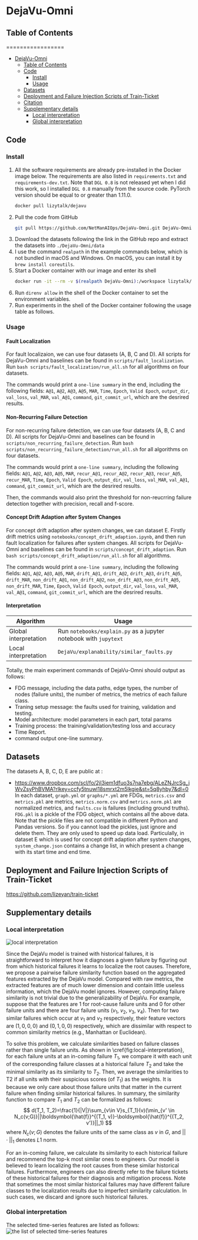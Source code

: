 # DejaVu-Omni
## Table of Contents
=================

- [DejaVu-Omni](#dejavu-omni)
  - [Table of Contents](#table-of-contents)
  - [Code](#code)
    - [Install](#install)
    - [Usage](#usage)
  - [Datasets](#datasets)
  - [Deployment and Failure Injection Scripts of Train-Ticket](#deployment-and-failure-injection-scripts-of-train-ticket)
  - [Citation](#citation)
  - [Supplementary details](#supplementary-details)
    - [Local interpretation](#local-interpretation)
    - [Global interpretation](#global-interpretation)
  
## Code
### Install
1. All the software requirements are already pre-installed in the Docker image below. The requirements are also listed in `requirements.txt` and `requirements-dev.txt`. Note that `DGL 0.8` is not released yet when I did this work, so I installed `DGL 0.8` manually from the source code. PyTorch version should be equal to or greater than 1.11.0.
   ```bash
   docker pull lizytalk/dejavu
   ```
2. Pull the code from GitHub
   ```bash
   git pull https://github.com/NetManAIOps/DejaVu-Omni.git DejaVu-Omni
   ```
3. Download the datasets following the link in the GitHub repo and extract the datasets into `./DejaVu-Omni/data`
4. I use the command `realpath` in the example commands below, which is not bundled in macOS and Windows. On macOS, you can install it by `brew install coreutils`.
5. Start a Docker container with our image and enter its shell
   ```bash
   docker run -it --rm -v $(realpath DejaVu-Omni):/workspace lizytalk/dejavu bash
   ```
6. Run `direnv allow` in the shell of the Docker container to set the environment variables.
7. Run experiments in the shell of the Docker container following the usage table as follows.


### Usage

#### Fault Localization
For fault localizaion, we can use four datasets (A, B, C and D). All scripts for DejaVu-Omni and baselines can be found in `scripts/fault_localization`. Run `bash scripts/fault_localization/run_all.sh` for all algorithms on four datasets.

The commands would print a `one-line summary` in the end, including the following fields: `A@1`, `A@2`, `A@3`, `A@5`, `MAR`, `Time`, `Epoch`, `Valid Epoch`, `output_dir`, `val_loss`, `val_MAR`, `val_A@1`, `command`, `git_commit_url`, which are the desrired results.

#### Non-Recurring Failure Detection
For non-recurring failure detection, we can use four datasets (A, B, C and D). All scripts for DejaVu-Omni and baselines can be found in `scripts/non_recurring_failure_detection`. Run `bash scripts/non_recurring_failure_detection/run_all.sh` for all algorithms on four datasets.

The commands would print a `one-line summary`, including the following fields: `A@1`, `A@2`, `A@3`, `A@5`, `MAR`, `recur_A@1`, `recur_A@2`, `recur_A@3`, `recur_A@5`, `recur_MAR`, `Time`, `Epoch`, `Valid Epoch`, `output_dir`, `val_loss`, `val_MAR`, `val_A@1`, `command`, `git_commit_url`, which are the desrired results.

Then, the commands would also print the threshold for non-reucrring failure detection together with precision, recall and f-score.

#### Concept Drift Adaption after System Changes
For concept drift adaption after system changes, we can dataset E. Firstly drift metrics using `notebooks/concept_drift_adaption.ipynb`, and then run fault localization for failures after system changes. All scripts for DejaVu-Omni and baselines can be found in `scripts/concept_drift_adaption`. Run `bash scripts/concept_drift_adaption/run_all.sh` for all algorithms.

The commands would print a `one-line summary`, including the following fields: `A@1`, `A@2`, `A@3`, `A@5`, `MAR`, `drift_A@1`, `drift_A@2`, `drift_A@3`, `drift_A@5`, `drift_MAR`, `non_drift_A@1`, `non_drift_A@2`, `non_drift_A@3`, `non_drift_A@5`, `non_drift_MAR`, `Time`, `Epoch`, `Valid Epoch`, `output_dir`, `val_loss`, `val_MAR`, `val_A@1`, `command`, `git_commit_url`, which are the desrired results.

#### Interpretation
|Algorithm|Usage|
|---|---|
|Global interpretation|Run `notebooks/explain.py` as a jupyter notebook with `jupytext`|
|Local interpretation|`DejaVu/explanability/similar_faults.py`|

Totally, the main experiment commands of DejaVu-Omni should output as follows:
- FDG message, including the data paths, edge types, the number of nodes (failure units), the number of metrics, the metrics of each failure class.
- Traning setup message: the faults used for training, validation and testing.
- Model architecture: model parameters in each part, total params
- Training process: the training/validation/testing loss and accuracy
- Time Report.
- command output one-line summary.

## Datasets

The datasets A, B, C, D, E are public at :
- https://www.dropbox.com/scl/fo/2jl3iem1dfuo3s7na7ebg/ALeZNJrcSg_jWvZsyPhBVMA?rlkey=ccfy5tnuwl18smrxt2m5lkgie&st=5q8yhby7&dl=0
In each dataset, `graph.yml` or `graphs/*.yml` are FDGs, `metrics.csv` and `metrics.pkl` are metrics, `metrics.norm.csv` and `metrics.norm.pkl` are normalized metrics, and `faults.csv` is failures (including ground truths).
`FDG.pkl` is a pickle of the FDG object, which contains all the above data.
Note that the pickle files are not compatible in different Python and Pandas versions. So if you cannot load the pickles, just ignore and delete them. They are only used to speed up data load.
Particulally, in dataset E which is used for concept drift adaption after system changes, `system_change.json` contains a change list, in which present a change with its start time and end time.

## Deployment and Failure Injection Scripts of Train-Ticket
https://github.com/lizeyan/train-ticket


## Supplementary details
### Local interpretation
![local interpretation](figures/local_interpretation.png)


Since the DejaVu model is trained with historical failures, it is straightforward to interpret how it diagnoses a given failure by figuring out from which historical failures it learns to localize the root causes.
Therefore, we propose a pairwise failure similarity function based on the aggregated features extracted by the DejaVu model.
Compared with raw metrics, the extracted features are of much lower dimension and contain little useless information, which the DejaVu model ignores.
However, computing failure similarity is not trivial due to the generalizability of DejaVu.
For example, suppose that the features are $1$ for root-cause failure units and $0$ for other failure units and there are four failure units ($v_1$, $v_2$, $v_3$, $v_4$).
Then for two similar failures which occur at $v_1$ and $v_2$ respectively, their feature vectors are $(1, 0, 0, 0)$ and $(0, 1, 0, 0)$ respectively, which are dissimilar with respect to common similarity metrics (e.g., Manhattan or Euclidean).


To solve this problem, we calculate similarities based on failure classes rather than single failure units.
As shown in \cref{fig:local-interpretation}, for each failure units at an in-coming failure $T_1$, we compare it with each unit of the corresponding failure classes at a historical failure $T_2$ and take the minimal similarity as its similarity to $T_2$.
Then, we average the similarities to T2 if all units with their suspicious scores (of $T_1$) as the weights.
It is because we only care about those failure units that matter in the current failure when finding similar historical failures.
In summary, the similarity function to compare $T_1$ and $T_2$ can be formalized as follows:
$$
d(T_1, T_2)=\frac{1}{|V|}\sum_{v\in V}s_{T_1}(v)(\min_{v' \in N_c(v;G)}||\boldsymbol{\hat{f}}^{(T_1, v)}-\boldsymbol{\hat{f}}^{(T_2, v')}||_1)
$$
where $N_c(v;G)$ denotes the failure units of the same class as $v$ in $G$, and $||\cdot||_1$ denotes $L1$ norm.


For an in-coming failure, we calculate its similarity to each historical failure and recommend the top-k most similar ones to engineers.
Our model is believed to learn localizing the root causes from these similar historical failures.
Furthermore, engineers can also directly refer to the failure tickets of these historical failures for their diagnosis and mitigation process.
Note that sometimes the most similar historical failures may have different failure classes to the localization results due to imperfect similarity calculation.
In such cases, we discard and ignore such historical failures.



### Global interpretation
The selected time-series features are listed as follows:
![the list of selected time-series features](figures/global_interpretation_time_series_features.png)
